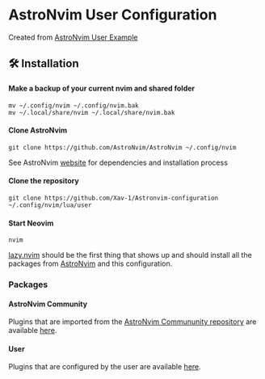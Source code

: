 # AstroNvim User Configuration 

Created from [AstroNvim User Example](https://github.com/AstroNvim/user_example)

## 🛠️ Installation

#### Make a backup of your current nvim and shared folder

```shell
mv ~/.config/nvim ~/.config/nvim.bak
mv ~/.local/share/nvim ~/.local/share/nvim.bak
```

#### Clone AstroNvim

```shell
git clone https://github.com/AstroNvim/AstroNvim ~/.config/nvim
```

See AstroNvim [website](https://astronvim.com) for dependencies and installation process

#### Clone the repository

```shell
git clone https://github.com/Xav-1/Astronvim-configuration ~/.config/nvim/lua/user
```

#### Start Neovim

```shell
nvim
```

[lazy.nvim](https://github.com/folke/lazy.nvim) should be the first thing that shows up and should install all the packages from [AstroNvim](https://github.com/AstroNvim/AstroNvim) and this configuration.

### Packages

#### AstroNvim Community

Plugins that are imported from the [AstroNvim Commununity repository](https://github.com/AstroNvim/astrocommunity/tree/main/lua/astrocommunity) are available [here](https://github.com/Xav-1/AstroNvim-configuration/blob/master/plugins/community.lua).

#### User

Plugins that are configured by the user are available [here](https://github.com/Xav-1/AstroNvim-configuration/blob/master/plugins/user.lua).
